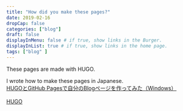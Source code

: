 ```yaml
---
title: "How did you make these pages?"
date: 2019-02-16
dropCap: false
categories: ["blog"]
draft: false
displayInMenu: false # if true, show links in the Burger.
displayInList: true # if true, show links in the home page.
tags: ["blog" ]
---
```

These pages are made with HUGO.
<!--how did you-->
<!--more-->
I wrote how to make these pages in Japanese.<br>
[HUGOとGitHub Pagesで自分のBlogページを作ってみた（Windows）](https://qiita.com/Blank71/items/88a6c76ca9e162af73fe)<br>
<br>
[HUGO](https://gohugo.io/)
